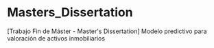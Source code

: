 # Masters_Dissertation
[Trabajo Fin de Máster - Master's Dissertation] Modelo predictivo para valoración de activos inmobiliarios
